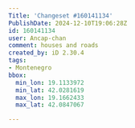 ```yaml
---
Title: 'Changeset #160141134'
PublishDate: 2024-12-10T19:06:28Z
id: 160141134
user: Ancap-chan
comment: houses and roads
created_by: iD 2.30.4
tags:
- Montenegro
bbox:
  min_lon: 19.1133972
  min_lat: 42.0281619
  max_lon: 19.1662433
  max_lat: 42.0847067

---
```

